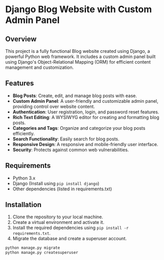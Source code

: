 # Django Blog Website with Custom Admin Panel

## Overview

This project is a fully functional Blog website created using Django, a powerful Python web framework. It includes a custom admin panel built using Django's Object-Relational Mapping (ORM) for efficient content management and customization.

## Features

- **Blog Posts**: Create, edit, and manage blog posts with ease.
- **Custom Admin Panel**: A user-friendly and customizable admin panel, providing control over website content.
- **Authentication**: User registration, login, and password reset features.
- **Rich Text Editing**: A WYSIWYG editor for creating and formatting blog posts.
- **Categories and Tags**: Organize and categorize your blog posts efficiently.
- **Search Functionality**: Easily search for blog posts.
- **Responsive Design**: A responsive and mobile-friendly user interface.
- **Security**: Protects against common web vulnerabilities.

## Requirements

- Python 3.x
- Django (Install using `pip install django`)
- Other dependencies (listed in requirements.txt)

## Installation

1. Clone the repository to your local machine.
2. Create a virtual environment and activate it.
3. Install the required dependencies using `pip install -r requirements.txt`.
4. Migrate the database and create a superuser account.

```bash
python manage.py migrate
python manage.py createsuperuser
